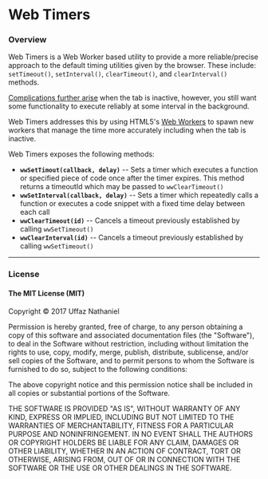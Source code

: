 # Web Timers

### Overview

Web Timers is a Web Worker based utility to provide a more reliable/precise approach to the default timing utilities given by the browser. These include: `setTimeout()`, `setInterval()`, `clearTimeout()`, and `clearInterval()` methods.

[Complications further arise](http://stackoverflow.com/a/16033979) when the tab is inactive, however, you still want some functionality to execute reliably at some interval in the background.

Web Timers addresses this by using HTML5's [Web Workers](https://developer.mozilla.org/en-US/docs/Web/API/Web_Workers_API/Using_web_workers) to spawn new workers that manage the time more accurately including when the tab is inactive.

Web Timers exposes the following methods:

 - **`wwSetTimout(callback, delay)`** -- Sets a timer which executes a function or specified piece of code once after the timer expires. This method returns a timeoutId which may be passed to `wwClearTimeout()`
 - **`wwSetInterval(callback, delay)`** -- Sets a timer which repeatedly calls a function or executes a code snippet with a fixed time delay between each call
 - **`wwClearTimeout(id)`**  -- Cancels a timeout previously established by calling `wwSetTimeout()`
 - **`wwClearInterval(id)`**  -- Cancels a timeout previously established by calling `wwSetTimeout()`

----
### License

#### The MIT License (MIT)
Copyright © 2017 Uffaz Nathaniel

Permission is hereby granted, free of charge, to any person obtaining a copy of
this software and associated documentation files (the "Software"), to deal in
the Software without restriction, including without limitation the rights to
use, copy, modify, merge, publish, distribute, sublicense, and/or sell copies
of the Software, and to permit persons to whom the Software is furnished to do
so, subject to the following conditions:

The above copyright notice and this permission notice shall be included in all
copies or substantial portions of the Software.

THE SOFTWARE IS PROVIDED "AS IS", WITHOUT WARRANTY OF ANY KIND, EXPRESS OR
IMPLIED, INCLUDING BUT NOT LIMITED TO THE WARRANTIES OF MERCHANTABILITY,
FITNESS FOR A PARTICULAR PURPOSE AND NONINFRINGEMENT. IN NO EVENT SHALL THE
AUTHORS OR COPYRIGHT HOLDERS BE LIABLE FOR ANY CLAIM, DAMAGES OR OTHER
LIABILITY, WHETHER IN AN ACTION OF CONTRACT, TORT OR OTHERWISE, ARISING FROM,
OUT OF OR IN CONNECTION WITH THE SOFTWARE OR THE USE OR OTHER DEALINGS IN THE
SOFTWARE.
